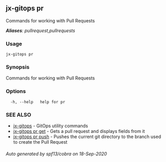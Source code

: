 ## jx-gitops pr

Commands for working with Pull Requests

***Aliases**: pullrequest,pullrequests*

### Usage

```
jx-gitops pr
```

### Synopsis

Commands for working with Pull Requests

### Options

```
  -h, --help   help for pr
```

### SEE ALSO

* [jx-gitops](jx-gitops.md)	 - GitOps utility commands
* [jx-gitops pr get](jx-gitops_pr_get.md)	 - Gets a pull request and displays fields from it
* [jx-gitops pr push](jx-gitops_pr_push.md)	 - Pushes the current git directory to the branch used to create the Pull Request

###### Auto generated by spf13/cobra on 18-Sep-2020
